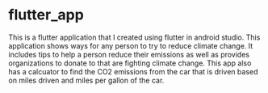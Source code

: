 # flutter_app

This is a flutter application that I created using flutter in android studio. This application shows ways for any person to try to reduce climate change. It includes tips to help a person reduce their emissions as well as provides organizations to donate to that are fighting climate change. This app also has a calcuator to find the CO2 emissions from the car that is driven based on miles driven and miles per gallon of the car. 
